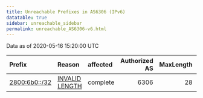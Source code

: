 ```yaml
---
title: Unreachable Prefixes in AS6306 (IPv6)
datatable: true
sidebar: unreachable_sidebar
permalink: unreachable_AS6306-v6.html
---
```


Data as of 2020-05-16 15:20:00 UTC


<div class="datatable-begin"></div>

| Prefix                                               | Reason                                                                                                 | affected   |   Authorized AS |   MaxLength | Anchor                                         |   unreachable /48s |
|:-----------------------------------------------------|:-------------------------------------------------------------------------------------------------------|:-----------|----------------:|------------:|:-----------------------------------------------|-------------------:|
| [2800:6b0::/32](https://stat.ripe.net/2800:6b0::/32) | [INVALID LENGTH](https://rpki-validator.ripe.net/announcement-preview?asn=AS6306&prefix=2800:6b0::/32) | complete   |            6306 |          28 | [LACNIC](unreachable_LACNIC_RPKI_Root-v6.html) |              65536 |

<div class="datatable-end"></div>